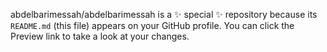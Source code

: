 <!---
https://badge.mediaplus.ma/water/amessah
--->

abdelbarimessah/abdelbarimessah is a ✨ special ✨ repository because its `README.md` (this file) appears on your GitHub profile.
You can click the Preview link to take a look at your changes.
